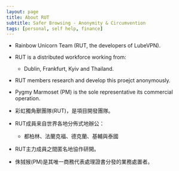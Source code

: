 ```yaml
---
layout: page
title: About RUT
subtitle: Safer Browsing - Anonymity & Circumvention
tags: [personal, self help, finance]
---
```


- Rainbow Unicorn Team (RUT, the developers of LubeVPN).
- RUT is a distributed workforce working from:
  - Dublin, Frankfurt, Kyiv and Thailand.
- RUT members research and develop this proejct anonymously.
- Pygmy Marmoset (PM) is the sole representative its commercial operation.

- 彩虹獨角獸團隊(RUT)，是項目開發團隊。
- RUT成員来自世界各地分佈式地辦公：
  - 都柏林、法蘭克福、德克蘭、基輔與泰國
- RUT主力成員之間匿名地協作研開。
- 侏狨猴(PM)是其唯一商務代表處理證書分發的業務處置者。
